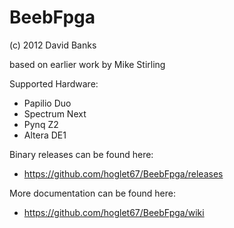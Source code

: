 # BeebFpga

(c) 2012 David Banks

based on earlier work by Mike Stirling

Supported Hardware:
- Papilio Duo
- Spectrum Next
- Pynq Z2
- Altera DE1

Binary releases can be found here:
- https://github.com/hoglet67/BeebFpga/releases

More documentation can be found here:
- https://github.com/hoglet67/BeebFpga/wiki
